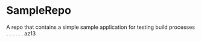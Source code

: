 # SampleRepo
A repo that contains a simple sample application for testing build processes 
.
.
.
.
.
.
az13
